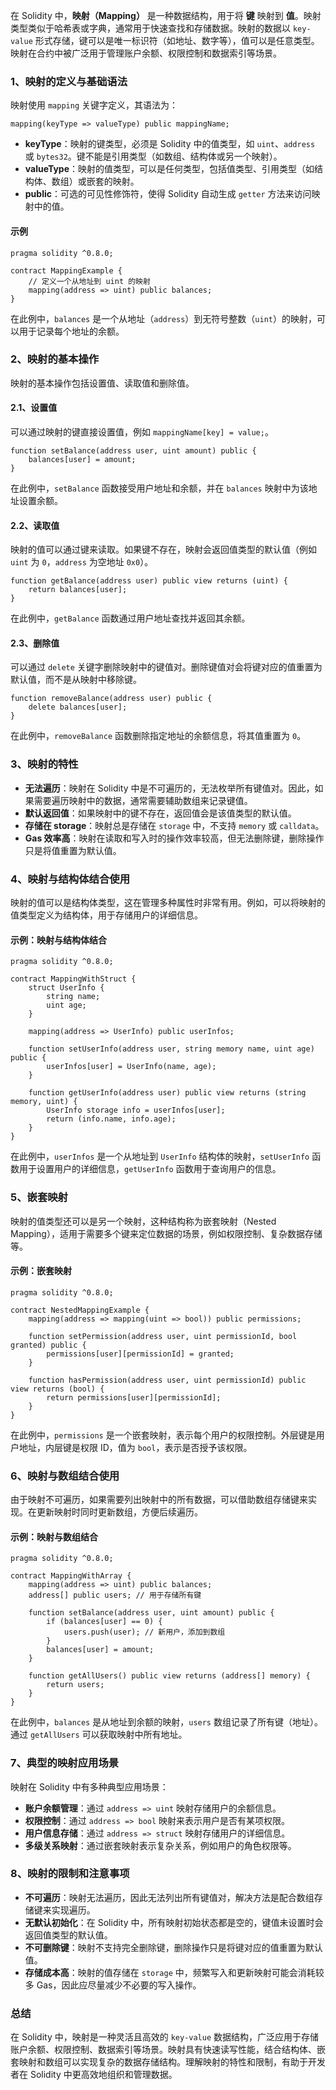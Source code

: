 在 Solidity 中，**映射（Mapping）** 是一种数据结构，用于将 **键** 映射到 **值**。映射类型类似于哈希表或字典，通常用于快速查找和存储数据。映射的数据以 `key-value` 形式存储，键可以是唯一标识符（如地址、数字等），值可以是任意类型。映射在合约中被广泛用于管理账户余额、权限控制和数据索引等场景。

### 1、映射的定义与基础语法

映射使用 `mapping` 关键字定义，其语法为：

```solidity
mapping(keyType => valueType) public mappingName;
```

- **keyType**：映射的键类型，必须是 Solidity 中的值类型，如 `uint`、`address` 或 `bytes32`。键不能是引用类型（如数组、结构体或另一个映射）。
- **valueType**：映射的值类型，可以是任何类型，包括值类型、引用类型（如结构体、数组）或嵌套的映射。
- **public**：可选的可见性修饰符，使得 Solidity 自动生成 `getter` 方法来访问映射中的值。

#### 示例

```solidity
pragma solidity ^0.8.0;

contract MappingExample {
    // 定义一个从地址到 uint 的映射
    mapping(address => uint) public balances;
}
```

在此例中，`balances` 是一个从地址（`address`）到无符号整数（`uint`）的映射，可以用于记录每个地址的余额。

### 2、映射的基本操作

映射的基本操作包括设置值、读取值和删除值。

#### 2.1、设置值

可以通过映射的键直接设置值，例如 `mappingName[key] = value;`。

```solidity
function setBalance(address user, uint amount) public {
    balances[user] = amount;
}
```

在此例中，`setBalance` 函数接受用户地址和余额，并在 `balances` 映射中为该地址设置余额。

#### 2.2、读取值

映射的值可以通过键来读取。如果键不存在，映射会返回值类型的默认值（例如 `uint` 为 `0`，`address` 为空地址 `0x0`）。

```solidity
function getBalance(address user) public view returns (uint) {
    return balances[user];
}
```

在此例中，`getBalance` 函数通过用户地址查找并返回其余额。

#### 2.3、删除值

可以通过 `delete` 关键字删除映射中的键值对。删除键值对会将键对应的值重置为默认值，而不是从映射中移除键。

```solidity
function removeBalance(address user) public {
    delete balances[user];
}
```

在此例中，`removeBalance` 函数删除指定地址的余额信息，将其值重置为 `0`。

### 3、映射的特性

- **无法遍历**：映射在 Solidity 中是不可遍历的，无法枚举所有键值对。因此，如果需要遍历映射中的数据，通常需要辅助数组来记录键值。
- **默认返回值**：如果映射中的键不存在，返回值会是该值类型的默认值。
- **存储在 storage**：映射总是存储在 `storage` 中，不支持 `memory` 或 `calldata`。
- **Gas 效率高**：映射在读取和写入时的操作效率较高，但无法删除键，删除操作只是将值重置为默认值。

### 4、映射与结构体结合使用

映射的值可以是结构体类型，这在管理多种属性时非常有用。例如，可以将映射的值类型定义为结构体，用于存储用户的详细信息。

#### 示例：映射与结构体结合

```solidity
pragma solidity ^0.8.0;

contract MappingWithStruct {
    struct UserInfo {
        string name;
        uint age;
    }

    mapping(address => UserInfo) public userInfos;

    function setUserInfo(address user, string memory name, uint age) public {
        userInfos[user] = UserInfo(name, age);
    }

    function getUserInfo(address user) public view returns (string memory, uint) {
        UserInfo storage info = userInfos[user];
        return (info.name, info.age);
    }
}
```

在此例中，`userInfos` 是一个从地址到 `UserInfo` 结构体的映射，`setUserInfo` 函数用于设置用户的详细信息，`getUserInfo` 函数用于查询用户的信息。

### 5、嵌套映射

映射的值类型还可以是另一个映射，这种结构称为嵌套映射（Nested Mapping），适用于需要多个键来定位数据的场景，例如权限控制、复杂数据存储等。

#### 示例：嵌套映射

```solidity
pragma solidity ^0.8.0;

contract NestedMappingExample {
    mapping(address => mapping(uint => bool)) public permissions;

    function setPermission(address user, uint permissionId, bool granted) public {
        permissions[user][permissionId] = granted;
    }

    function hasPermission(address user, uint permissionId) public view returns (bool) {
        return permissions[user][permissionId];
    }
}
```

在此例中，`permissions` 是一个嵌套映射，表示每个用户的权限控制。外层键是用户地址，内层键是权限 ID，值为 `bool`，表示是否授予该权限。

### 6、映射与数组结合使用

由于映射不可遍历，如果需要列出映射中的所有数据，可以借助数组存储键来实现。在更新映射时同时更新数组，方便后续遍历。

#### 示例：映射与数组结合

```solidity
pragma solidity ^0.8.0;

contract MappingWithArray {
    mapping(address => uint) public balances;
    address[] public users; // 用于存储所有键

    function setBalance(address user, uint amount) public {
        if (balances[user] == 0) {
            users.push(user); // 新用户，添加到数组
        }
        balances[user] = amount;
    }

    function getAllUsers() public view returns (address[] memory) {
        return users;
    }
}
```

在此例中，`balances` 是从地址到余额的映射，`users` 数组记录了所有键（地址）。通过 `getAllUsers` 可以获取映射中所有地址。

### 7、典型的映射应用场景

映射在 Solidity 中有多种典型应用场景：

- **账户余额管理**：通过 `address => uint` 映射存储用户的余额信息。
- **权限控制**：通过 `address => bool` 映射来表示用户是否有某项权限。
- **用户信息存储**：通过 `address => struct` 映射存储用户的详细信息。
- **多级关系映射**：通过嵌套映射表示复杂关系，例如用户的角色权限等。

### 8、映射的限制和注意事项

- **不可遍历**：映射无法遍历，因此无法列出所有键值对，解决方法是配合数组存储键来实现遍历。
- **无默认初始化**：在 Solidity 中，所有映射初始状态都是空的，键值未设置时会返回值类型的默认值。
- **不可删除键**：映射不支持完全删除键，删除操作只是将键对应的值重置为默认值。
- **存储成本高**：映射的值存储在 `storage` 中，频繁写入和更新映射可能会消耗较多 Gas，因此应尽量减少不必要的写入操作。

### 总结

在 Solidity 中，映射是一种灵活且高效的 `key-value` 数据结构，广泛应用于存储账户余额、权限控制、数据索引等场景。映射具有快速读写性能，结合结构体、嵌套映射和数组可以实现复杂的数据存储结构。理解映射的特性和限制，有助于开发者在 Solidity 中更高效地组织和管理数据。
